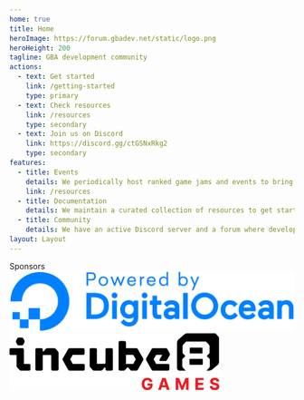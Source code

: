 ```yaml
---
home: true
title: Home
heroImage: https://forum.gbadev.net/static/logo.png
heroHeight: 200
tagline: GBA development community
actions:
  - text: Get started
    link: /getting-started
    type: primary
  - text: Check resources
    link: /resources
    type: secondary
  - text: Join us on Discord
    link: https://discord.gg/ctGSNxRkg2
    type: secondary
features:
  - title: Events
    details: We periodically host ranked game jams and events to bring together the community, such as the GBA Jam 2021 and the GBA Jam 2022.
    link: /resources
  - title: Documentation
    details: We maintain a curated collection of resources to get started with gba development and we're writing new tutorials and documentation.
  - title: Community
    details: We have an active Discord server and a forum where developers hang out, help each other and share what they are working on.
layout: Layout
---
```


<div class="my-footer">
        Sponsors <br />
        <a href="https://www.digitalocean.com/" target="_blank"
          ><img
            class="sponsor_logo"
            src="./.vuepress/public/images/DO_Powered_by_Badge_blue.svg"
        /></a>
        <a
          href="https://incube8games.com/"
          target="_blank"
          alt="Incube8 Games - Physical Retro Gaming Publisher"
          ><img
            alt="Incube8 Games - Physical Retro Gaming Publisher"
            class="sponsor_logo incube8"
            src="./.vuepress/public/images/Incube8-Games-Logo.png"
        /></a>
      </div>
